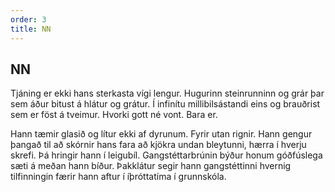 ```yaml
---
order: 3
title: NN
---
```


## NN

Tjáning er ekki hans sterkasta vígi lengur. Hugurinn steinrunninn og grár þar sem áður bitust á hlátur og grátur. Í infinítu millibilsástandi eins og brauðrist sem er föst á tveimur. Hvorki gott né vont. Bara er.

Hann tæmir glasið og lítur ekki af dyrunum. Fyrir utan rignir. Hann gengur þangað til að skórnir hans fara að kjökra undan bleytunni, hærra í hverju skrefi. Þá hringir hann í leigubíl. Gangstéttarbrúnin býður honum góðfúslega sæti á meðan hann bíður. Þakklátur segir hann gangstéttinni hvernig tilfinningin færir hann aftur í íþróttatíma í grunnskóla.

